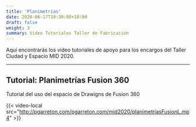 ```yaml
---
title: 'Planimetrías'
date: 2020-06-17T19:30:08+10:00
draft: false
weight: 3
summary: Video Tutoriales Taller de Fabricación
---
```


Aquí encontrarás los video tutoriales de apoyo para los encargos del Taller Ciudad y Espacio MID 2020. 

---

## Tutorial: Planimetrías Fusion 360

Tutorial del uso del espacio de Drawigns de Fusion 360

{{< video-local src="http://pgarreton.com/pgarreton.com/mid2020/planimetríasFusionL.mp4" >}}

